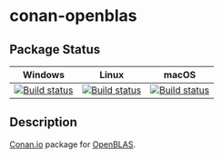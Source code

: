 # conan-openblas

## Package Status

| Windows | Linux | macOS |
|:-------:|:-----:|:-----:|
|[![Build status](https://ci.appveyor.com/api/projects/status/k8t4t50xv2ukjle1/branch/testing%2F0.3.9?svg=true)](https://ci.appveyor.com/project/SpaceIm/conan-openblas)|[![Build status](https://github.com/SpaceIm/conan-openblas/workflows/.github/workflows/linux.yml/badge.svg?branch=testing%2F0.3.9)](https://github.com/SpaceIm/conan-openblas/actions/workflows/linux.yml?query=branch%3Atesting%2F0.3.9)|[![Build status](https://github.com/SpaceIm/conan-openblas/workflows/.github/workflows/macos.yml/badge.svg?branch=testing%2F0.3.9)](https://github.com/SpaceIm/conan-openblas/actions/workflows/macos.yml?query=branch%3Atesting%2F0.3.9)|

## Description

[Conan.io](https://conan.io) package for [OpenBLAS](https://github.com/xianyi/OpenBLAS).
